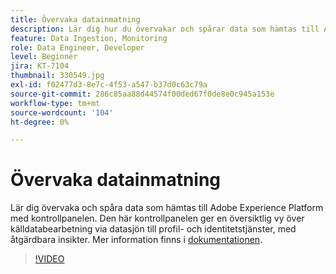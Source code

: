```yaml
---
title: Övervaka datainmatning
description: Lär dig hur du övervakar och spårar data som hämtas till Adobe Experience Platform med hjälp av Kontrollpanelen. Den här kontrollpanelen ger en översta vy över källdatabearbetning via datasjön till Profile och Identity Services på källnivå, dataflöde och dataflödesnivå, med åtgärdbara anvisningar i rätt tid.
feature: Data Ingestion, Monitoring
role: Data Engineer, Developer
level: Beginner
jira: KT-7104
thumbnail: 330549.jpg
exl-id: f02477d3-8e7c-4f53-a547-b37d0c63c79a
source-git-commit: 286c85aa88d44574f00ded67f0de8e0c945a153e
workflow-type: tm+mt
source-wordcount: '104'
ht-degree: 0%

---
```


# Övervaka datainmatning

Lär dig övervaka och spåra data som hämtas till Adobe Experience Platform med kontrollpanelen. Den här kontrollpanelen ger en översiktlig vy över källdatabearbetning via datasjön till profil- och identitetstjänster, med åtgärdbara insikter. Mer information finns i [dokumentationen](https://experienceleague.adobe.com/docs/experience-platform/dataflows/ui/monitor-sources.html?lang=sv-SE).

>[!VIDEO](https://video.tv.adobe.com/v/331776?learn=on&enablevpops)
